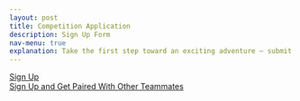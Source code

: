 ```yaml
---
layout: post
title: Competition Application
description: Sign Up Form
nav-menu: true
explanation: Take the first step toward an exciting adventure – submit your team application today to join the Innovation OnBoard competition.
---
```


<div class="row">
<div class="6u 12u$(small)">
    <a href="{{ '/competition-application.html' | prepend: site.baseurl | prepend: site.url }}" target="_blank" class="button fit">Sign Up</a>
</div>
<div class="6u 12u$(small)">
    <a href="{{ '/competition-application-request-pairing.html' | prepend: site.baseurl | prepend: site.url }}" target="_blank" class="button fit">Sign Up and Get Paired With Other Teammates</a>
</div>
</div>
